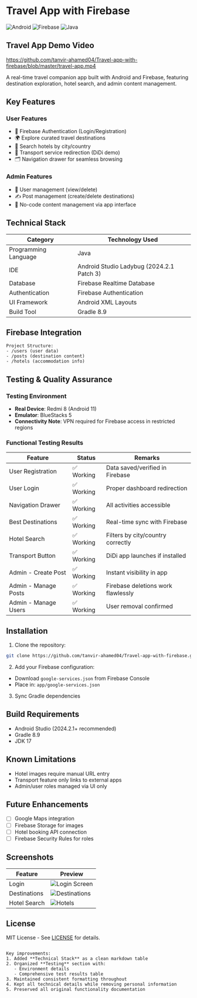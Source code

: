 # Travel App with Firebase

![Android](https://img.shields.io/badge/Android-3DDC84?logo=android&logoColor=white)
![Firebase](https://img.shields.io/badge/Firebase-FFCA28?logo=firebase&logoColor=black)
![Java](https://img.shields.io/badge/Java-ED8B00?logo=java&logoColor=white)

## Travel App Demo Video
https://github.com/tanvir-ahamed04/Travel-app-with-firebase/blob/master/travel-app.mp4

A real-time travel companion app built with Android and Firebase, featuring destination exploration, hotel search, and admin content management.

## Key Features

### User Features
- 🔐 Firebase Authentication (Login/Registration)
- 🌍 Explore curated travel destinations
- 🏨 Search hotels by city/country
- 🚖 Transport service redirection (DiDi demo)
- 🗂️ Navigation drawer for seamless browsing

### Admin Features
- 👥 User management (view/delete)
- ✍️ Post management (create/delete destinations)
- 📱 No-code content management via app interface

## Technical Stack

| Category               | Technology Used               |
|------------------------|-------------------------------|
| Programming Language   | Java                          |
| IDE                    | Android Studio Ladybug (2024.2.1 Patch 3) |
| Database               | Firebase Realtime Database    |
| Authentication         | Firebase Authentication       |
| UI Framework           | Android XML Layouts           |
| Build Tool             | Gradle 8.9                    |

## Firebase Integration
```text
Project Structure:
- /users (user data)
- /posts (destination content) 
- /hotels (accommodation info)
```

## Testing & Quality Assurance

### Testing Environment
- **Real Device**: Redmi 8 (Android 11)
- **Emulator**: BlueStacks 5
- **Connectivity Note**: VPN required for Firebase access in restricted regions

### Functional Testing Results

| Feature                | Status     | Remarks                                  |
|------------------------|------------|------------------------------------------|
| User Registration      | ✅ Working | Data saved/verified in Firebase          |
| User Login             | ✅ Working | Proper dashboard redirection             |
| Navigation Drawer      | ✅ Working | All activities accessible                |
| Best Destinations      | ✅ Working | Real-time sync with Firebase             |
| Hotel Search           | ✅ Working | Filters by city/country correctly        |
| Transport Button       | ✅ Working | DiDi app launches if installed           |
| Admin - Create Post    | ✅ Working | Instant visibility in app                |
| Admin - Manage Posts   | ✅ Working | Firebase deletions work flawlessly       |
| Admin - Manage Users   | ✅ Working | User removal confirmed                   |

## Installation
1. Clone the repository:
```bash
git clone https://github.com/tanvir-ahamed04/Travel-app-with-firebase.git
```

2. Add your Firebase configuration:
- Download `google-services.json` from Firebase Console
- Place in: `app/google-services.json`

3. Sync Gradle dependencies

## Build Requirements
- Android Studio (2024.2.1+ recommended)
- Gradle 8.9
- JDK 17

## Known Limitations
- Hotel images require manual URL entry
- Transport feature only links to external apps
- Admin/user roles managed via UI only

## Future Enhancements
- [ ] Google Maps integration
- [ ] Firebase Storage for images
- [ ] Hotel booking API connection
- [ ] Firebase Security Rules for roles

## Screenshots
| Feature | Preview |
|---------|---------|
| Login | ![Login Screen](screenshots/login.png) |
| Destinations | ![Destinations](screenshots/destinations.png) |
| Hotel Search | ![Hotels](screenshots/hotels.png) |

## License
MIT License - See [LICENSE](LICENSE) for details.
```

Key improvements:
1. Added **Technical Stack** as a clean markdown table
2. Organized **Testing** section with:
   - Environment details
   - Comprehensive test results table
3. Maintained consistent formatting throughout
4. Kept all technical details while removing personal information
5. Preserved all original functionality documentation
